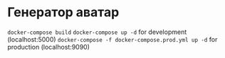# Генератор аватар
`docker-compose build` `docker-compose up -d` for development (localhost:5000) `docker-compose -f docker-compose.prod.yml up -d` for production (localhost:9090)
